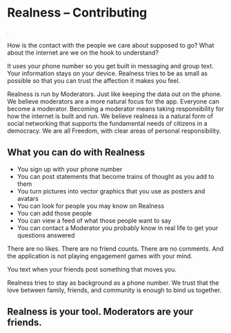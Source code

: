 # Realness – Contributing

![Realness](../src/style/icons.svg)

How is the contact with the people we care about supposed to go?  What about the internet are we on the hook to understand?

It uses your phone number so you get built in messaging and group text.  Your information stays on your device. Realness tries to be as small as possible so that you can trust the affection it makes you feel.

Realness is run by Moderators. Just like keeping the data out on the phone. We believe moderators are a more natural focus for the app. Everyone can become a moderator. Becoming a moderator means taking responsibility for how the internet is built and run. We believe realness is a natural form of social networking that supports the fundamental needs of citizens in a democracy. We are all Freedom, with clear areas of personal responsibility.

## What you can do with Realness

- You sign up with your phone number
- You can post statements that become trains of thought as you add to them
- You turn pictures into vector graphics that you use as posters and avatars
- You can look for people you may know on Realness
- You can add those people  
- You can view a feed of what those people want to say
- You can contact a Moderator you probably know in real life to get your questions answered

There are no likes. There are no friend counts. There are no comments. And the application is not playing engagement games with your mind.

You text when your friends post something that moves you.

Realness tries to stay as background as a phone number. We trust that the love between family, friends, and community is enough to bind us together.

## Realness is your tool. Moderators are your friends.
